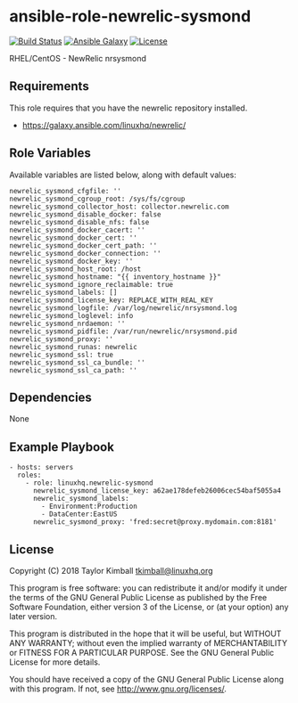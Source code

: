 # ansible-role-newrelic-sysmond

[![Build Status](https://travis-ci.org/linuxhq/ansible-role-newrelic-sysmond.svg?branch=master)](https://travis-ci.org/linuxhq/ansible-role-newrelic-sysmond)
[![Ansible Galaxy](https://img.shields.io/badge/ansible--galaxy-newrelic--sysmond-blue.svg?style=flat)](https://galaxy.ansible.com/linuxhq/newrelic-sysmond)
[![License](https://img.shields.io/badge/license-GPLv3-brightgreen.svg?style=flat)](COPYING)

RHEL/CentOS - NewRelic nrsysmond

## Requirements

This role requires that you have the newrelic repository installed.

 * https://galaxy.ansible.com/linuxhq/newrelic/

## Role Variables

Available variables are listed below, along with default values:

    newrelic_sysmond_cfgfile: ''
    newrelic_sysmond_cgroup_root: /sys/fs/cgroup
    newrelic_sysmond_collector_host: collector.newrelic.com
    newrelic_sysmond_disable_docker: false
    newrelic_sysmond_disable_nfs: false
    newrelic_sysmond_docker_cacert: ''
    newrelic_sysmond_docker_cert: ''
    newrelic_sysmond_docker_cert_path: ''
    newrelic_sysmond_docker_connection: ''
    newrelic_sysmond_docker_key: ''
    newrelic_sysmond_host_root: /host
    newrelic_sysmond_hostname: "{{ inventory_hostname }}"
    newrelic_sysmond_ignore_reclaimable: true
    newrelic_sysmond_labels: []
    newrelic_sysmond_license_key: REPLACE_WITH_REAL_KEY
    newrelic_sysmond_logfile: /var/log/newrelic/nrsysmond.log
    newrelic_sysmond_loglevel: info
    newrelic_sysmond_nrdaemon: ''
    newrelic_sysmond_pidfile: /var/run/newrelic/nrsysmond.pid
    newrelic_sysmond_proxy: ''
    newrelic_sysmond_runas: newrelic
    newrelic_sysmond_ssl: true
    newrelic_sysmond_ssl_ca_bundle: ''
    newrelic_sysmond_ssl_ca_path: ''

## Dependencies

None
 
## Example Playbook

    - hosts: servers
      roles:
        - role: linuxhq.newrelic-sysmond
          newrelic_sysmond_license_key: a62ae178defeb26006cec54baf5055a4
          newrelic_sysmond_labels:
            - Environment:Production
            - DataCenter:EastUS
          newrelic_sysmond_proxy: 'fred:secret@proxy.mydomain.com:8181'
    
## License

Copyright (C) 2018 Taylor Kimball <tkimball@linuxhq.org>

This program is free software: you can redistribute it and/or modify
it under the terms of the GNU General Public License as published by
the Free Software Foundation, either version 3 of the License, or
(at your option) any later version.

This program is distributed in the hope that it will be useful,
but WITHOUT ANY WARRANTY; without even the implied warranty of
MERCHANTABILITY or FITNESS FOR A PARTICULAR PURPOSE. See the
GNU General Public License for more details.

You should have received a copy of the GNU General Public License
along with this program. If not, see <http://www.gnu.org/licenses/>.
